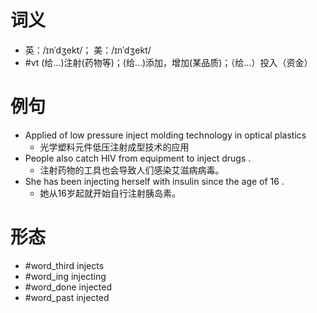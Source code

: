 # 词义
- 英：/ɪnˈdʒekt/； 美：/ɪnˈdʒekt/
- #vt (给…)注射(药物等)；(给…)添加，增加(某品质)；（给…）投入（资金）
# 例句
- Applied of low pressure inject molding technology in optical plastics
	- 光学塑料元件低压注射成型技术的应用
- People also catch HIV from equipment to inject drugs .
	- 注射药物的工具也会导致人们感染艾滋病病毒。
- She has been injecting herself with insulin since the age of 16 .
	- 她从16岁起就开始自行注射胰岛素。
# 形态
- #word_third injects
- #word_ing injecting
- #word_done injected
- #word_past injected
